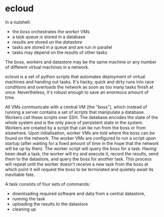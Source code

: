 # ecloud

In a nutshell:

* the *boss* orchestrates the *worker* VMs
* a task queue is stored in a database
* results are stored on the *datastore*
* tasks are stored in a queue and are run in parallel
* tasks may depend on the results of other tasks

The boss, workers and datastore may be the same machine or any number of different virtual machines in a network.

ecloud is a set of python scripts that automates deployment of virtual machines and handing out tasks. It's hacky, quick and dirty runs into race conditions and overloads the network as soon as too many tasks finish at once. Nevertheless, it's robust enough to save an enormous amount of time.

All VMs communicate with a central VM (the "boss"), which instead of running a server contains a set of scripts that manipulate a database. Workers call these scripts over SSH. The database encodes the state of the whole system and is the only piece of persistent state in the system. Workers are created by a script that can be run from the boss or from elsewhere. Upon initialisation, worker VMs are told where the boss can be found on the network. The worker VMs are configured to run a script upon startup (after waiting for a fixed amount of time in the hope that the network will be up by then). The worker script will query the boss for a task. Having been dealt a task, the worker will try and execute it, record the results, send them to the datastore, and query the boss for another task. This process will repeat until the worker doesn't receive a new task from the boss at which point it will request the boss to be terminated and quietely await its inevitable fate.

A task consists of four sets of commands:

* downloading required software and data from a central datastore,  
* running the task
* uploading the results to the datastore
* cleaning up
